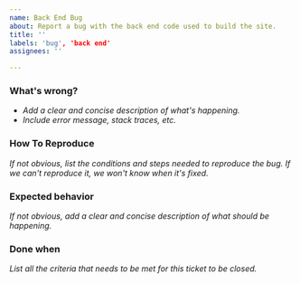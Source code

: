 ```yaml
---
name: Back End Bug
about: Report a bug with the back end code used to build the site.
title: ''
labels: 'bug', 'back end'
assignees: ''

---
```


### What's wrong?

* _Add a clear and concise description of what's happening._
* _Include error message, stack traces, etc._

### How To Reproduce

_If not obvious, list the conditions and steps needed to reproduce the bug. If we can't
reproduce it, we won't know when it's fixed._

### Expected behavior

_If not obvious, add a clear and concise description of what should be happening._

### Done when

_List all the criteria that needs to be met for this ticket to be closed._
